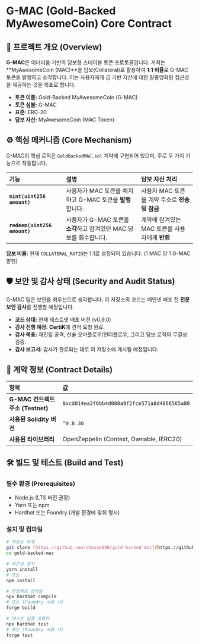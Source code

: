 # G-MAC (Gold-Backed MyAwesomeCoin) Core Contract

## 🌟 프로젝트 개요 (Overview)

**G-MAC**은 이더리움 기반의 담보형 스테이블 토큰 프로토콜입니다. 저희는 **MyAwesomeCoin (MAC)**을 담보(Collateral)로 활용하여 **1:1 비율**로 G-MAC 토큰을 발행하고 소각합니다. 이는 사용자에게 금 기반 자산에 대한 탈중앙화된 접근성을 제공하는 것을 목표로 합니다.

* **토큰 이름:** Gold-Backed MyAwesomeCoin (G-MAC)
* **토큰 심볼:** G-MAC
* **표준:** ERC-20
* **담보 자산:** MyAwesomeCoin (MAC Token)

## ⚙️ 핵심 메커니즘 (Core Mechanism)

G-MAC의 핵심 로직은 `GoldBackedMAC.sol` 계약에 구현되어 있으며, 주로 두 가지 기능으로 작동합니다.

| 기능 | 설명 | 담보 자산 처리 |
| :--- | :--- | :--- |
| **`mint(uint256 amount)`** | 사용자가 MAC 토큰을 예치하고 G-MAC 토큰을 **발행**합니다. | 사용자 MAC 토큰을 계약 주소로 **전송 및 잠금** |
| **`redeem(uint256 amount)`** | 사용자가 G-MAC 토큰을 **소각**하고 잠겨있던 MAC 담보를 회수합니다. | 계약에 잠겨있는 MAC 토큰을 사용자에게 **반환** |

**담보 비율:** 현재 `COLLATERAL_RATIO`는 1:1로 설정되어 있습니다. (1 MAC 당 1 G-MAC 발행)

## 🛡️ 보안 및 감사 상태 (Security and Audit Status)

G-MAC 팀은 보안을 최우선으로 생각합니다. 이 저장소의 코드는 메인넷 배포 전 **전문 보안 감사**를 진행할 예정입니다.

* **코드 상태:** 현재 테스트넷 배포 버전 (v0.9.0)
* **감사 진행 예정:** **CertiK**에 견적 요청 완료.
* **감사 목표:** 재진입 공격, 산술 오버플로우/언더플로우, 그리고 담보 로직의 무결성 검증.
* **감사 보고서:** 감사가 완료되는 대로 이 저장소에 게시될 예정입니다.

## 🔗 계약 정보 (Contract Details)

| 항목 | 값 |
| :--- | :--- |
| **G-MAC 컨트랙트 주소 (Testnet)** | `0xcd014ea2f6bb4d008a9f2fce571a8d4866565a80` |
| **사용된 Solidity 버전** | `^0.8.30` |
| **사용된 라이브러리** | OpenZeppelin (Context, Ownable, IERC20) |

## 🛠️ 빌드 및 테스트 (Build and Test)

### 필수 환경 (Prerequisites)

* Node.js (LTS 버전 권장)
* Yarn 또는 npm
* Hardhat 또는 Foundry (개발 환경에 맞춰 명시)

### 설치 및 컴파일

```bash
# 저장소 복제
git clone [https://github.com/chuseo090/gold-backed-mac](https://github.com/chuseo090/gold-backed-mac)
cd gold-backed-mac

# 의존성 설치
yarn install 
# 또는
npm install

# 컨트랙트 컴파일
npx hardhat compile
# 또는 (Foundry 사용 시)
forge build

# 테스트 실행 명령어
npx hardhat test
# 또는 (Foundry 사용 시)
forge test

